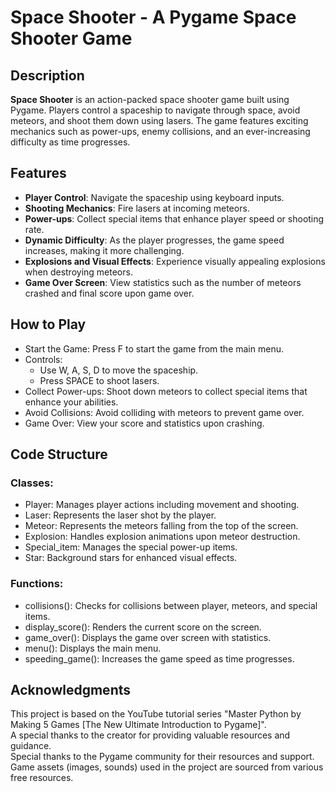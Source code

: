 # Space Shooter - A Pygame Space Shooter Game

## Description

**Space Shooter** is an action-packed space shooter game built using Pygame. Players control a spaceship to navigate through space, avoid meteors, and shoot them down using lasers. The game features exciting mechanics such as power-ups, enemy collisions, and an ever-increasing difficulty as time progresses.

## Features

- **Player Control**: Navigate the spaceship using keyboard inputs.
- **Shooting Mechanics**: Fire lasers at incoming meteors.
- **Power-ups**: Collect special items that enhance player speed or shooting rate.
- **Dynamic Difficulty**: As the player progresses, the game speed increases, making it more challenging.
- **Explosions and Visual Effects**: Experience visually appealing explosions when destroying meteors.
- **Game Over Screen**: View statistics such as the number of meteors crashed and final score upon game over.

## How to Play
- Start the Game: Press F to start the game from the main menu.
- Controls:
  - Use W, A, S, D to move the spaceship.
  - Press SPACE to shoot lasers.
- Collect Power-ups: Shoot down meteors to collect special items that enhance your abilities.
- Avoid Collisions: Avoid colliding with meteors to prevent game over.
- Game Over: View your score and statistics upon crashing.
## Code Structure
### Classes:  
- Player: Manages player actions including movement and shooting.
- Laser: Represents the laser shot by the player.
- Meteor: Represents the meteors falling from the top of the screen.
- Explosion: Handles explosion animations upon meteor destruction.
- Special_item: Manages the special power-up items.
- Star: Background stars for enhanced visual effects.
### Functions:
- collisions(): Checks for collisions between player, meteors, and special items.
- display_score(): Renders the current score on the screen.
- game_over(): Displays the game over screen with statistics.
- menu(): Displays the main menu.
- speeding_game(): Increases the game speed as time progresses.
## Acknowledgments
This project is based on the YouTube tutorial series "Master Python by Making 5 Games [The New Ultimate Introduction to Pygame]".  
A special thanks to the creator for providing valuable resources and guidance.  
Special thanks to the Pygame community for their resources and support.  
Game assets (images, sounds) used in the project are sourced from various free resources.  

